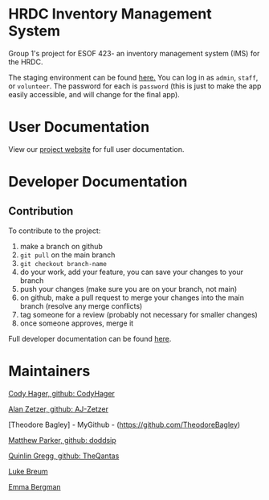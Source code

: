 # HRDC Inventory Management System
Group 1's project for ESOF 423- an inventory management system (IMS) for the HRDC.

The staging environment can be found [here.](https://hrdc-ims-staging.fly.dev/?) You can log in as
`admin`, `staff`, or `volunteer`. The password for each is `password` (this is just to make the app easily accessible, and will change for the final app).
# User Documentation

View our [project website](https://423s25.github.io/repo1/) for full user documentation.
# Developer Documentation

## Contribution
To contribute to the project:

1. make a branch on github
2. `git pull` on the main branch
3. `git checkout branch-name`
4. do your work, add your feature, you can save your changes to your branch
5. push your changes (make sure you are on your branch, not main)
6. on github, make a pull request to merge your changes into the main branch (resolve any merge conflicts)
7. tag someone for a review (probably not necessary for smaller changes)
8. once someone approves, merge it

Full developer documentation can be found [here](https://423s25.github.io/repo1/dev-documentation.html).

# Maintainers

[Cody Hager, github: CodyHager](https://github.com/CodyHager)

[Alan Zetzer, github: AJ-Zetzer](https://github.com/AJ-Zetzer)

[Theodore Bagley] - MyGithub - (https://github.com/TheodoreBagley)

[Matthew Parker, github: doddsip](https://github.com/doddsip)

[Quinlin Gregg, github: TheQantas](https://github.com/TheQantas)

[Luke Breum](https://github.com/Lukebreum)

[Emma Bergman](https://github.com/emmalbergman)
